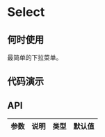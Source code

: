 
# Select

## 何时使用

<div class="grid-x grid-margin-x">
  <div class="medium-6 large-6 cell">
    <nt-example>
      <nt-example-showcase>
        <demo-select-basic></demo-select-basic>
      </nt-example-showcase>
      <nt-example-legend ntTitle="基本">最简单的下拉菜单。</nt-example-legend>
      <nt-example-code [ntCode]="basicCode"></nt-example-code>
    </nt-example>
  </div>
</div>

## 代码演示

## API

| 参数 | 说明 | 类型 | 默认值 |
| --- | --- | --- | --- |
